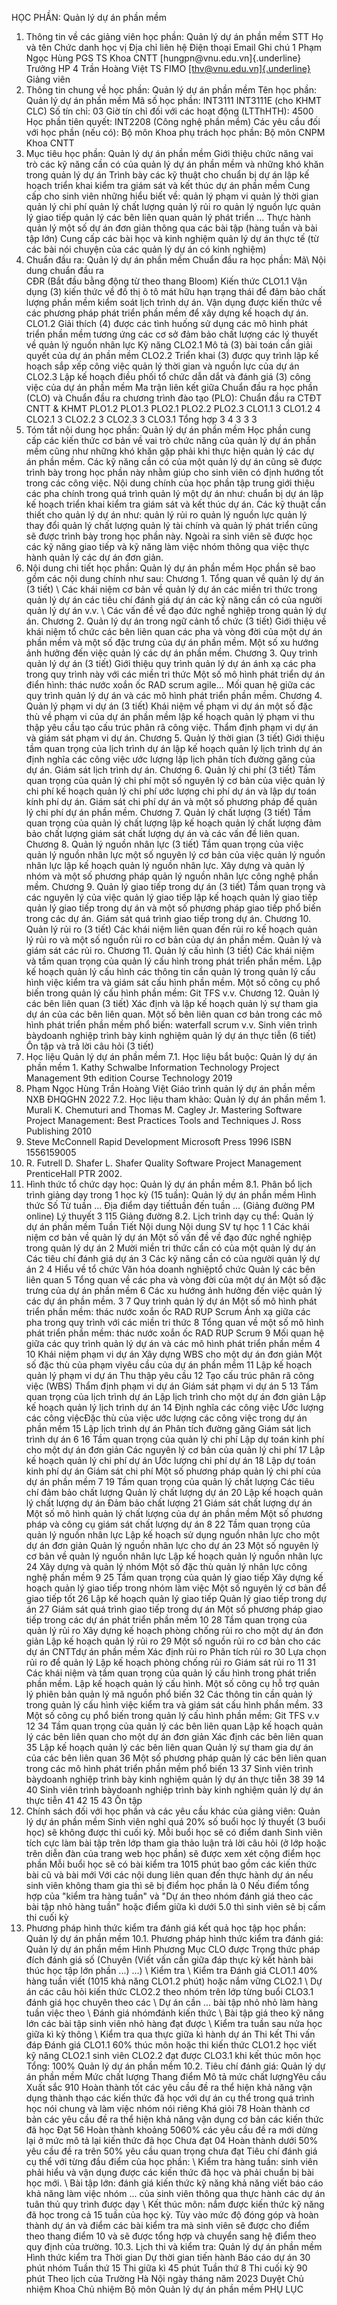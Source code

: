 HỌC PHẦN: Quản lý dự án phần mềm
1. Thông tin về các giảng viên học phần: Quản lý dự án phần mềm
STT Họ và tên Chức danh học vị Địa chỉ liên hệ Điện thoại Email Ghi chú 1 Phạm Ngọc Hùng PGS TS Khoa CNTT [hungpn\@vnu.edu.vn]{.underline} Trưởng HP
4 Trần Hoàng Việt TS FIMO [[thv\@vnu.edu.vn]{.underline}](mailto:thv@vnu.edu.vn) Giảng viên
2. Thông tin chung về học phần: Quản lý dự án phần mềm Tên học phần: Quản lý dự án phần mềm Mã số học phần: INT3111 INT3111E (cho KHMT CLC) Số tín chỉ: 03 Giờ tín chỉ đối với các hoạt động (LTThHTH): 4500 Học phần tiên quyết: INT2208 (Công nghệ phần mềm) Các yêu cầu đối với học phần (nếu có): Bộ môn Khoa phụ trách học phần: Bộ môn CNPM Khoa CNTT
3. Mục tiêu học phần: Quản lý dự án phần mềm Giới thiệu chức năng vai trò các kỹ năng cần có của quản lý dự án phần mềm và những khó khăn trong quản lý dự án Trình bày các kỹ thuật cho chuẩn bị dự án lập kế hoạch triển khai kiểm tra giám sát và kết thúc dự án phần mềm Cung cấp cho sinh viên những hiểu biết về: quản lý phạm vi quản lý thời gian quản lý chi phí quản lý chất lượng quản lý rủi ro quản lý nguồn lực quản lý giao tiếp quản lý các bên liên quan quản lý phát triển ... Thực hành quản lý một số dự án đơn giản thông qua các bài tập (hàng tuần và bài tập lớn) Cung cấp các bài học và kinh nghiệm quản lý dự án thực tế (từ các bài nói chuyện của các quản lý dự án có kinh nghiệm)
4. Chuẩn đầu ra: Quản lý dự án phần mềm
Chuẩn đầu ra học phần: Mã\ Nội dung chuẩn đầu ra\
CĐR (Bắt đầu bằng động từ theo thang Bloom) Kiến thức
CLO1.1 Vận dụng (3) kiến thức về đồ thị ô tô mát hữu hạn trạng thái để đảm bảo chất lượng phần mềm kiểm soát lịch trình dự án. Vận dụng được kiến thức về các phương pháp phát triển phần mềm để xây dựng kế hoạch dự án.
CLO1.2 Giải thích (4) được các tình huống sử dụng các mô hình phát triển phần mềm tương ứng các cơ sở đảm bảo chất lượng các lý thuyết về quản lý nguồn nhân lực
Kỹ năng
CLO2.1 Mô tả (3) bài toán cần giải quyết của dự án phần mềm
CLO2.2 Triển khai (3) được quy trình lập kế hoạch sắp xếp công việc quản lý thời gian và nguồn lực của dự án
CLO2.3 Lập kế hoạch điều phối tổ chức dẫn dắt và đánh giá (3) công việc của dự án phần mềm Ma trận liên kết giữa Chuẩn đầu ra học phần (CLO) và Chuẩn đầu ra
chương trình đào tạo (PLO):
Chuẩn đầu ra CTĐT CNTT & KHMT PLO1.2 PLO1.3 PLO2.1 PLO2.2 PLO2.3
CLO1.1 3
CLO1.2 4
CLO2.1 3
CLO2.2 3
CLO2.3 3
CLO3.1
Tổng hợp 3 4 3 3 3
5. Tóm tắt nội dung học phần: Quản lý dự án phần mềm
Học phần cung cấp các kiến thức cơ bản về vai trò chức năng của quản lý
dự án phần mềm cũng như những khó khăn gặp phải khi thực hiện quản lý
các dự án phần mềm. Các kỹ năng cần có của một quản lý dự án cũng sẽ
được trình bày trong học phần này nhằm giúp cho sinh viên có định hướng
tốt trong các công việc. Nội dung chính của học phần tập trung giới
thiệu các pha chính trong quá trình quản lý một dự án như: chuẩn bị dự
án lập kế hoạch triển khai kiểm tra giám sát và kết thúc dự án. Các
kỹ thuật cần thiết cho quản lý dự án như: quản lý rủi ro quản lý nguồn
lực quản lý thay đổi quản lý chất lượng quản lý tài chính và quản lý
phát triển cũng sẽ được trình bày trong học phần này. Ngoài ra sinh
viên sẽ được học các kỹ năng giao tiếp và kỹ năng làm việc nhóm thông
qua việc thực hành quản lý các dự án đơn giản.
6. Nội dung chi tiết học phần: Quản lý dự án phần mềm
Học phần sẽ bao gồm các nội dung chính như sau:
Chương 1. Tổng quan về quản lý dự án (3 tiết) \ Các khái niệm cơ bản về quản lý dự án các miền tri thức trong quản lý dự án các tiêu chí đánh giá dự án các kỹ năng cần có của người quản lý dự án v.v. \ Các vấn đề về đạo đức nghề nghiệp trong quản lý dự án.
Chương 2. Quản lý dự án trong ngữ cảnh tổ chức (3 tiết) Giới thiệu về khái niệm tổ chức các bên liên quan các pha và vòng đời của một dự án phần mềm và một số đặc trưng của dự án phần mềm. Một số xu hướng ảnh hưởng đến việc quản lý các dự án phần mềm.
Chương 3. Quy trình quản lý dự án (3 tiết) Giới thiệu quy trình quản lý dự án ánh xạ các pha trong quy trình này với các miền tri thức Một số mô hình phát triển dự án điển hình: thác nước xoắn ốc RAD scrum agile... Mối quan hệ giữa các quy trình quản lý dự án và các mô hình phát triển phần mềm.
Chương 4. Quản lý phạm vi dự án (3 tiết) Khái niệm về phạm vi dự án một số đặc thù về phạm vi của dự án phần mềm lập kế hoạch quản lý phạm vi thu thập yêu cầu tạo cấu trúc phân rã công việc. Thẩm định phạm vi dự án và giám sát phạm vi dự án.
Chương 5. Quản lý thời gian (3 tiết) Giới thiệu tầm quan trọng của lịch trình dự án lập kế hoạch quản lý lịch trình dự án định nghĩa các công việc ước lượng lập lịch phân tích đường găng của dự án. Giám sát lịch trình dự án.
Chương 6. Quản lý chi phí (3 tiết) Tầm quan trọng của quản lý chi phí một số nguyên lý cơ bản của việc quản lý chi phí kế hoạch quản lý chi phí ước lượng chi phí dự án và lập dự toán kính phí dự án. Giám sát chi phí dự án và một số phương pháp để quản lý chi phí dự án phần mềm.
Chương 7. Quản lý chất lượng (3 tiết) Tầm quan trọng của quản lý chất lượng lập kế hoạch quản lý chất lượng đảm bảo chất lượng giám sát chất lượng dự án và các vấn đề liên quan.
Chương 8. Quản lý nguồn nhân lực (3 tiết) Tầm quan trọng của việc quản lý nguồn nhân lực một số nguyên lý cơ bản của việc quản lý nguồn nhân lực lập kế hoạch quản lý nguồn nhân lực. Xây dựng và quản lý nhóm và một số phương pháp quản lý nguồn nhân lực công nghệ phần mềm.
Chương 9. Quản lý giao tiếp trong dự án (3 tiết) Tầm quan trọng và các nguyên lý của việc quản lý giao tiếp lập kế hoạch quản lý giao tiếp quản lý giao tiếp trong dự án và một số phương pháp giao tiếp phổ biến trong các dự án. Giám sát quá trình giao tiếp trong dự án.
Chương 10. Quản lý rủi ro (3 tiết) Các khái niệm liên quan đến rủi ro kế hoạch quản lý rủi ro và một số nguồn rủi ro cơ bản của dự án phần mềm. Quản lý và giám sát các rủi ro.
Chương 11. Quản lý cấu hình (3 tiết) Các khái niệm và tầm quan trọng của quản lý cấu hình trong phát triển phần mềm. Lập kế hoạch quản lý cấu hình các thông tin cần quản lý trong quản lý cấu hình việc kiểm tra và giám sát cấu hình phần mềm. Một số công cụ phổ biến trong quản lý cấu hình phần mềm: Git TFS v.v.
Chương 12. Quản lý các bên liên quan (3 tiết) Xác định và lập kế hoạch quản lý sự tham gia dự án của các bên liên quan. Một số bên liên quan cơ bản trong các mô hình phát triển phần mềm phổ biến: waterfall scrum v.v.
Sinh viên trình bàydoanh nghiệp trình bày kinh nghiệm quản lý dự án
thực tiễn (6 tiết)
Ôn tập và trả lời câu hỏi (3 tiết)
7. Học liệu Quản lý dự án phần mềm
7.1. Học liệu bắt buộc: Quản lý dự án phần mềm 1. Kathy Schwalbe Information Technology Project Management 9th edition Course Technology 2019
2. Phạm Ngọc Hùng Trần Hoàng Việt Giáo trình quản lý dự án phần mềm NXB ĐHQGHN 2022
7.2. Học liệu tham khảo: Quản lý dự án phần mềm 1. Murali K. Chemuturi and Thomas M. Cagley Jr. Mastering Software Project Management: Best Practices Tools and Techniques J. Ross Publishing 2010
2. Steve McConnell Rapid Development Microsoft Press 1996 ISBN 1556159005
3. R. Futrell D. Shafer L. Shafer Quality Software Project Management PrenticeHall PTR 2002.
8. Hình thức tổ chức dạy học: Quản lý dự án phần mềm
8.1. Phân bổ lịch trình giảng dạy trong 1 học kỳ (15 tuần): Quản lý dự án phần mềm Hình thức Số Từ tuần ... Địa điểm dạy tiếttuần đến tuần ... (Giảng đường PM online) Lý thuyết 3 115 Giảng đường 8.2. Lịch trình dạy cụ thể: Quản lý dự án phần mềm Tuần Tiết Nội dung Nội dung SV tự học 1 1 Các khái niệm cơ bản về quản lý dự án Một số vấn đề về đạo đức nghề nghiệp trong quản lý dự án
2 Mười miền tri thức cần có của một quản lý dự án
Các tiêu chí đánh giá dự án
3 Các kỹ năng cần có của người quản lý dự án
2 4 Hiểu về tổ chức Văn hóa doanh nghiệptổ chức
Quản lý các bên liên quan
5 Tổng quan về các pha và vòng đời của một dự án
Một số đặc trưng của dự án phần mềm
6 Các xu hướng ảnh hưởng đến việc quản lý các dự án phần mềm.
3 7 Quy trình quản lý dự án Một số mô hình phát triển phần mềm: thác nước xoắn ốc RAD RUP Scrum
Ánh xạ giữa các pha trong quy trình với các miền tri thức
8 Tổng quan về một số mô hình phát triển phần mềm: thác nước xoắn ốc RAD RUP Scrum
9 Mối quan hệ giữa các quy trình quản lý dự án và các mô hình phát triển phần mềm
4 10 Khái niệm phạm vi dự án Xây dựng WBS cho một dự án đơn giản
Một số đặc thù của phạm viyêu cầu của dự án phần mềm
11 Lập kế hoạch quản lý phạm vi dự án
Thu thập yêu cầu
12 Tạo cấu trúc phân rã công việc (WBS)
Thẩm định phạm vi dự án
Giám sát phạm vi dự án
5 13 Tầm quan trọng của lịch trình dự án Lập lịch trình cho một dự án đơn giản
Lập kế hoạch quản lý lịch trình dự án
14 Định nghĩa các công việc
Ước lượng các công việcĐặc thù của việc ước lượng các công việc trong dự án phần mềm
15 Lập lịch trình dự án
Phân tích đường găng
Giám sát lịch trình dự án
6 16 Tầm quan trọng của quản lý chi phí Lập dự toán kinh phí cho một dự án đơn giản
Các nguyên lý cơ bản của quản lý chi phí
17 Lập kế hoạch quản lý chi phí dự án
Ước lượng chi phí dự án
18 Lập dự toán kinh phí dự án
Giám sát chi phí
Một số phương pháp quản lý chi phí của dự án phần mềm
7 19 Tầm quan trọng của quản lý chất lượng Các tiêu chí đảm bảo chất lượng
Quản lý chất lượng dự án
20 Lập kế hoạch quản lý chất lượng dự án
Đảm bảo chất lượng
21 Giám sát chất lượng dự án
Một số mô hình quản lý chất lượng của dự án phần mềm
Một số phương pháp và công cụ giám sát chất lượng dự án
8 22 Tầm quan trọng của quản lý nguồn nhân lực Lập kế hoạch sử dụng nguồn nhân lực cho một dự án đơn giản
Quản lý nguồn nhân lực cho dự án
23 Một số nguyên lý cơ bản về quản lý nguồn nhân lực
Lập kế hoạch quản lý nguồn nhân lực
24 Xây dựng và quản lý nhóm
Một số đặc thù quản lý nhân lực công nghệ phần mềm
9 25 Tầm quan trọng của quản lý giao tiếp Xây dựng kế hoạch quản lý giao tiếp trong nhóm làm việc
Một số nguyên lý cơ bản để giao tiếp tốt
26 Lập kế hoạch quản lý giao tiếp
Quản lý giao tiếp trong dự án
27 Giám sát quá trình giao tiếp trong dự án
Một số phương pháp giao tiếp trong các dự án phát triển phần mềm
10 28 Tầm quan trọng của quản lý rủi ro Xây dựng kế hoạch phòng chống rủi ro cho một dự án đơn giản
Lập kế hoạch quản lý rủi ro
29 Một số nguồn rủi ro cơ bản cho các dự án CNTTdự án phần mềm
Xác định rủi ro
Phân tích rủi ro
30 Lựa chọn rủi ro để quản lý
Lập kế hoạch phòng chống rủi ro
Giám sát rủi ro
11 31 Các khái niệm và tầm quan trọng của quản lý cấu hình trong phát triển phần mềm. Lập kế hoạch quản lý cấu hình. Một số công cụ hỗ trợ quản lý phiên bản quản lý mã nguồn phổ biến
32 Các thông tin cần quản lý trong quản lý cấu hình việc kiểm tra và giám sát cấu hình phần mềm.
33 Một số công cụ phổ biến trong quản lý cấu hình phần mềm: Git TFS v.v
12 34 Tầm quan trọng của quản lý các bên liên quan Lập kế hoạch quản lý các bên liên quan cho một dự án đơn giản
Xác định các bên liên quan
35 Lập kế hoạch quản lý các bên liên quan
Quản lý sự tham gia dự án của các bên liên quan
36 Một số phương pháp quản lý các bên liên quan trong các mô hình phát triển phần mềm phổ biến
13 37 Sinh viên trình bàydoanh nghiệp trình bày kinh nghiệm quản lý dự án thực tiễn
38
39
14 40 Sinh viên trình bàydoanh nghiệp trình bày kinh nghiệm quản lý dự án thực tiễn
41
42
15 43 Ôn tập
9. Chính sách đối với học phần và các yêu cầu khác của giảng viên: Quản lý dự án phần mềm Sinh viên nghỉ quá 20% số buổi học lý thuyết (3 buổi học) sẽ không được thi cuối kỳ. Mỗi buổi học sẽ có điểm danh Sinh viên tích cực làm bài tập trên lớp tham gia thảo luận trả lời câu hỏi (ở lớp hoặc trên diễn đàn của trang web học phần) sẽ được xem xét cộng điểm học phần Mỗi buổi học sẽ có bài kiểm tra 1015 phút bao gồm các kiến thức bài cũ và bài mới Với các nội dung liên quan đến thực hành dự án nếu sinh viên không tham gia thì sẽ bị điểm học phần là 0 Nếu điểm tổng hợp của "kiểm tra hàng tuần" và "Dự án theo nhóm đánh giá theo các bài tập nhỏ hàng tuần" hoặc điểm giữa kì dưới 5.0 thì sinh viên sẽ bị cấm thi cuối kỳ
10. Phương pháp hình thức kiểm tra đánh giá kết quả học tập học phần: Quản lý dự án phần mềm
10.1. Phương pháp hình thức kiểm tra đánh giá: Quản lý dự án phần mềm Hình Phương Mục CLO được Trọng thức pháp đích đánh giá số (Chuyên (Viết vấn cần giữa đáp thực kỳ kết hành bài thúc học tập lớn phần ...) ...) \ Kiểm tra \ Kiểm tra Đánh giá CLO1.1 40% hàng tuần viết (1015 khả năng CLO1.2 phút) hoặc nắm vững CLO2.1 \ Dự án các câu hỏi kiến thức CLO2.2 theo nhóm trên lớp từng buổi CLO3.1 đánh giá học chuyên theo các \ Dự án cần \... bài tập nhỏ nhỏ làm hàng tuần việc theo \ Đánh giá nhómđánh kiến thức \ Bài tập giá theo kỹ năng lớn các bài tập sinh viên nhỏ hàng đạt được \ Kiểm tra tuần sau nửa học giữa kì kỳ thông \ Kiểm tra qua thực giữa kì hành dự án Thi kết Thi vấn đáp Đánh giá CLO1.1 60% thúc môn hoặc thi kiến thức CLO1.2 học viết kỹ năng CLO2.1 sinh viên CLO2.2 đạt được CLO3.1 khi kết thúc môn học Tổng: 100% Quản lý dự án phần mềm 10.2. Tiêu chí đánh giá: Quản lý dự án phần mềm Mức chất lượng Thang điểm Mô tả mức chất lượngYêu cầu Xuất sắc 910 Hoàn thành tốt các yêu cầu đề ra thể hiện khả năng vận dụng thành thạo các kiến thức đã học với dự án cụ thể trong quá trình học nói chung và làm việc nhóm nói riêng
Khá giỏi 78 Hoàn thành cơ bản các yêu cầu đề ra thể hiện khả năng vận dụng cơ bản các kiến thức đã học
Đạt 56 Hoàn thành khoảng 5060% các yêu cầu đề ra mới dừng lại ở mức mô tả lại kiến thức đã học
Chưa đạt 04 Hoàn thành dưới 50% yêu cầu đề ra trên 50% yêu cầu quan trọng chưa đạt Tiêu chí đánh giá cụ thể với từng đầu điểm của học phần: \ Kiểm tra hàng tuần: sinh viên phải hiểu và vận dụng được các kiến thức đã học và phải chuẩn bị bài học mới. \ Bài tập lớn: đánh giá kiến thức kỹ năng khả năng viết báo cáo khả năng làm việc nhóm ... của sinh viên thông qua thực hành các dự án tuân thủ quy trình được dạy \ Kết thúc môn: nắm được kiến thức kỹ năng đã học trong cả 15 tuần của học kỳ.
Tùy vào mức độ đóng góp và hoàn thành dự án và điểm các bài kiểm tra mà
sinh viên sẽ được cho điểm theo thang điểm 10 và sẽ được tổng hợp và
chuyển sang hệ điểm theo quy định của trường.
10.3. Lịch thi và kiểm tra: Quản lý dự án phần mềm Hình thức kiểm tra Thời gian Dự thời gian tiến hành Báo cáo dự án 30 phút nhóm Tuần thứ 15
Thi giữa kì 45 phút Tuần thứ 8
Thi cuối kỳ 90 phút Theo lịch của Trường
Hà Nội ngày tháng năm 2023 Duyệt Chủ nhiệm Khoa Chủ nhiệm Bộ môn Quản lý dự án phần mềm
PHỤ LỤC